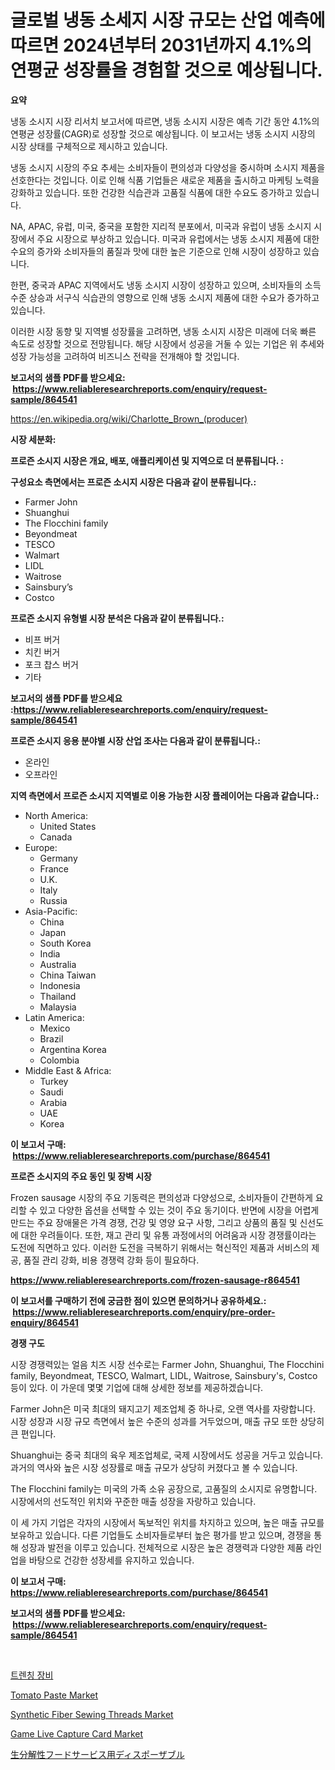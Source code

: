 <p><h1>글로벌 냉동 소세지 시장 규모는 산업 예측에 따르면 2024년부터 2031년까지 4.1%의 연평균 성장률을 경험할 것으로 예상됩니다.</h1></p><p><strong>요약</strong></p>
<p><p>냉동 소시지 시장 리서치 보고서에 따르면, 냉동 소시지 시장은 예측 기간 동안 4.1%의 연평균 성장률(CAGR)로 성장할 것으로 예상됩니다. 이 보고서는 냉동 소시지 시장의 시장 상태를 구체적으로 제시하고 있습니다.</p><p>냉동 소시지 시장의 주요 추세는 소비자들이 편의성과 다양성을 중시하며 소시지 제품을 선호한다는 것입니다. 이로 인해 식품 기업들은 새로운 제품을 출시하고 마케팅 노력을 강화하고 있습니다. 또한 건강한 식습관과 고품질 식품에 대한 수요도 증가하고 있습니다.</p><p>NA, APAC, 유럽, 미국, 중국을 포함한 지리적 분포에서, 미국과 유럽이 냉동 소시지 시장에서 주요 시장으로 부상하고 있습니다. 미국과 유럽에서는 냉동 소시지 제품에 대한 수요의 증가와 소비자들의 품질과 맛에 대한 높은 기준으로 인해 시장이 성장하고 있습니다. </p><p>한편, 중국과 APAC 지역에서도 냉동 소시지 시장이 성장하고 있으며, 소비자들의 소득 수준 상승과 서구식 식습관의 영향으로 인해 냉동 소시지 제품에 대한 수요가 증가하고 있습니다.</p><p>이러한 시장 동향 및 지역별 성장률을 고려하면, 냉동 소시지 시장은 미래에 더욱 빠른 속도로 성장할 것으로 전망됩니다. 해당 시장에서 성공을 거둘 수 있는 기업은 위 추세와 성장 가능성을 고려하여 비즈니스 전략을 전개해야 할 것입니다.</p></p>
<p><strong>보고서의 샘플 PDF를 받으세요: &nbsp;<a href="https://www.reliableresearchreports.com/enquiry/request-sample/864541">https://www.reliableresearchreports.com/enquiry/request-sample/864541</a></strong></p>
<p><a href="https://en.wikipedia.org/wiki/Charlotte_Brown_(producer)">https://en.wikipedia.org/wiki/Charlotte_Brown_(producer)</a></p>
<p><strong>시장 세분화:</strong></p>
<p><strong> 프로즌 소시지 시장은 개요, 배포, 애플리케이션 및 지역으로 더 분류됩니다. :</strong></p>
<p><strong>구성요소 측면에서는 프로즌 소시지 시장은 다음과 같이 분류됩니다.:</strong></p>
<p><ul><li>Farmer John</li><li>Shuanghui</li><li>The Flocchini family</li><li>Beyondmeat</li><li>TESCO</li><li>Walmart</li><li>LIDL</li><li>Waitrose</li><li>Sainsbury’s</li><li>Costco</li></ul></p>
<p><strong> 프로즌 소시지 유형별 시장 분석은 다음과 같이 분류됩니다.:</strong></p>
<p><ul><li>비프 버거</li><li>치킨 버거</li><li>포크 찹스 버거</li><li>기타</li></ul></p>
<p><strong>보고서의 샘플 PDF를 받으세요 :<a href="https://www.reliableresearchreports.com/enquiry/request-sample/864541">https://www.reliableresearchreports.com/enquiry/request-sample/864541</a></strong></p>
<p><strong> 프로즌 소시지 응용 분야별 시장 산업 조사는 다음과 같이 분류됩니다.:</strong></p>
<p><ul><li>온라인</li><li>오프라인</li></ul></p>
<p><strong>지역 측면에서 프로즌 소시지 지역별로 이용 가능한 시장 플레이어는 다음과 같습니다.:</strong></p>
<p><ul>
    <li>
        North America:
        <ul>
            <li>United States</li>
            <li>Canada</li>
        </ul>
    </li>
    <li>
        Europe:
        <ul>
            <li>Germany</li>
            <li>France</li>
            <li>U.K.</li>
            <li>Italy</li>
            <li>Russia</li>
        </ul>
    </li>
    <li>
        Asia-Pacific:
        <ul>
            <li>China</li>
            <li>Japan</li>
            <li>South Korea</li>
            <li>India</li>
            <li>Australia</li>
            <li>China Taiwan</li>
            <li>Indonesia</li>
            <li>Thailand</li>
            <li>Malaysia</li>
        </ul>
    </li>
    <li>
        Latin America:
        <ul>
            <li>Mexico</li>
            <li>Brazil</li>
            <li>Argentina Korea</li>
            <li>Colombia</li>
        </ul>
    </li>
    <li>
        Middle East & Africa:
        <ul>
            <li>Turkey</li>
            <li>Saudi</li>
            <li>Arabia</li>
            <li>UAE</li>
            <li>Korea</li>
        </ul>
    </li>
    </ul></p>
<p><strong>이 보고서 구매: &nbsp;<a href="https://www.reliableresearchreports.com/purchase/864541">https://www.reliableresearchreports.com/purchase/864541</a></strong></p>
<p><strong>프로즌 소시지의 주요 동인 및 장벽 시장</strong></p>
<p><p>Frozen sausage 시장의 주요 기동력은 편의성과 다양성으로, 소비자들이 간편하게 요리할 수 있고 다양한 옵션을 선택할 수 있는 것이 주요 동기이다. 반면에 시장을 어렵게 만드는 주요 장애물은 가격 경쟁, 건강 및 영양 요구 사항, 그리고 상품의 품질 및 신선도에 대한 우려들이다. 또한, 재고 관리 및 유통 과정에서의 어려움과 시장 경쟁률이라는 도전에 직면하고 있다. 이러한 도전을 극복하기 위해서는 혁신적인 제품과 서비스의 제공, 품질 관리 강화, 비용 경쟁력 강화 등이 필요하다.</p></p>
<p><strong><a href="https://www.reliableresearchreports.com/frozen-sausage-r864541">https://www.reliableresearchreports.com/frozen-sausage-r864541</a></strong></p>
<p><strong>이 보고서를 구매하기 전에 궁금한 점이 있으면 문의하거나 공유하세요.: &nbsp;<a href="https://www.reliableresearchreports.com/enquiry/pre-order-enquiry/864541">https://www.reliableresearchreports.com/enquiry/pre-order-enquiry/864541</a></strong></p>
<p><strong>경쟁 구도</strong></p>
<p><p>시장 경쟁력있는 얼음 치즈 시장 선수로는 Farmer John, Shuanghui, The Flocchini family, Beyondmeat, TESCO, Walmart, LIDL, Waitrose, Sainsbury's, Costco 등이 있다. 이 가운데 몇몇 기업에 대해 상세한 정보를 제공하겠습니다.</p><p>Farmer John은 미국 최대의 돼지고기 제조업체 중 하나로, 오랜 역사를 자랑합니다. 시장 성장과 시장 규모 측면에서 높은 수준의 성과를 거두었으며, 매출 규모 또한 상당히 큰 편입니다.</p><p>Shuanghui는 중국 최대의 육우 제조업체로, 국제 시장에서도 성공을 거두고 있습니다. 과거의 역사와 높은 시장 성장률로 매출 규모가 상당히 커졌다고 볼 수 있습니다.</p><p>The Flocchini family는 미국의 가족 소유 공장으로, 고품질의 소시지로 유명합니다. 시장에서의 선도적인 위치와 꾸준한 매출 성장을 자랑하고 있습니다.</p><p>이 세 가지 기업은 각자의 시장에서 독보적인 위치를 차지하고 있으며, 높은 매출 규모를 보유하고 있습니다. 다른 기업들도 소비자들로부터 높은 평가를 받고 있으며, 경쟁을 통해 성장과 발전을 이루고 있습니다. 전체적으로 시장은 높은 경쟁력과 다양한 제품 라인업을 바탕으로 건강한 성장세를 유지하고 있습니다.</p></p>
<p><strong>이 보고서 구매: &nbsp; <a href="https://www.reliableresearchreports.com/purchase/864541">https://www.reliableresearchreports.com/purchase/864541</a></strong></p>
<p><strong>보고서의 샘플 PDF를 받으세요: &nbsp;<a href="https://www.reliableresearchreports.com/enquiry/request-sample/864541">https://www.reliableresearchreports.com/enquiry/request-sample/864541</a></strong><strong></strong></p>
<p>&nbsp;</p>
<p><p><a href="https://medium.com/@joshuapierce88/%EA%B8%80%EB%A1%9C%EB%B2%8C-%ED%8A%BC%EC%B9%98-%EC%9E%A5%EB%B9%84-%EC%8B%9C%EC%9E%A5-%EC%8B%9C%EC%9E%A5-%EC%A0%90%EC%9C%A0%EC%9C%A8-%EC%8B%9C%EC%9E%A5-%ED%8A%B8%EB%A0%8C%EB%93%9C-%EB%B0%8F-%EB%AF%B8%EB%9E%98-%EC%84%B1%EC%9E%A5-%ED%83%90%EC%83%89-d8307e513b19">트렌칭 장비</a></p><p><a href="https://medium.com/@liam.mcgrath5645/global-tomato-paste-market-is-projected-to-grow-at-a-cagr-of-7-8-8c2fe5ce6cf1">Tomato Paste Market</a></p><p><a href="https://issuu.com/reportprime-2/docs/synthetic-fiber-sewing-threads-market-size-2030.pp">Synthetic Fiber Sewing Threads Market</a></p><p><a href="https://github.com/RichRobinson5/Market-Research-Report-List-6/blob/main/game-live-capture-card-market.md">Game Live Capture Card Market</a></p><p><a href="https://medium.com/@ridleydamion/%E7%94%9F%E5%88%86%E8%A7%A3%E6%80%A7%E3%83%95%E3%83%BC%E3%83%89%E3%82%B5%E3%83%BC%E3%83%93%E3%82%B9%E3%83%87%E3%82%A3%E3%82%B9%E3%83%9D%E3%83%BC%E3%82%B6%E3%83%96%E3%83%AB%E5%B8%82%E5%A0%B4%E3%81%AE%E3%83%88%E3%83%AC%E3%83%B3%E3%83%89-%E7%94%9F%E5%88%86%E8%A7%A3%E6%80%A7%E3%83%95%E3%83%BC%E3%83%89%E3%82%B5%E3%83%BC%E3%83%93%E3%82%B9%E3%83%87%E3%82%A3%E3%82%B9%E3%83%9D%E3%83%BC%E3%82%B6%E3%83%96%E3%83%AB%E5%B8%82%E5%A0%B4%E3%81%AE%E3%82%A4%E3%83%B3%E3%82%B5%E3%82%A4%E3%83%88%E3%81%A8%E4%BA%88%E6%B8%AC%E5%88%86%E6%9E%90%E3%81%AB%E7%84%A6%E7%82%B9%E3%82%92%E5%BD%93%E3%81%A6%E3%82%8B-2024%E5%B9%B4-2031%E5%B9%B4-441c0cc0e6f7">生分解性フードサービス用ディスポーザブル</a></p></p>